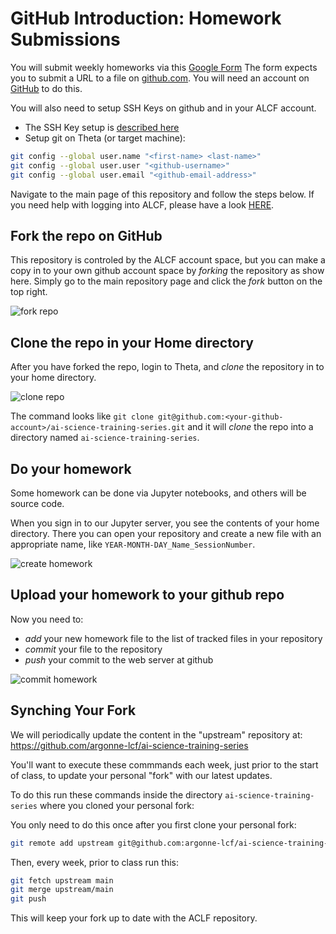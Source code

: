 # GitHub Introduction: Homework Submissions

You will submit weekly homeworks via this [Google Form](https://forms.gle/HD2QKAhj6h5jswYY6)
The form expects you to submit a URL to a file on [github.com](github.com). You will need an account on [GitHub](github.com) to do this.

You will also need to setup SSH Keys on github and in your ALCF account. 
* The SSH Key setup is [described here](https://docs.github.com/en/authentication/connecting-to-github-with-ssh/adding-a-new-ssh-key-to-your-github-account)
* Setup git on Theta (or target machine):
```bash
git config --global user.name "<first-name> <last-name>"
git config --global user.user "<github-username>"
git config --global user.email "<github-email-address>"
```

Navigate to the main page of this repository and follow the steps below. If you need help with logging into ALCF, please have a look [HERE](10_howToLogin.md).

## Fork the repo on GitHub

This repository is controled by the ALCF account space, but you can make a copy in to your own github account space by _forking_ the repository as show here. Simply go to the main repository page and click the _fork_ button on the top right.

![fork repo](img/github_fork.gif)


## Clone the repo in your Home directory

After you have forked the repo, login to Theta, and _clone_ the repository in to your home directory. 

![clone repo](img/git_clone.gif)

The command looks like `git clone git@github.com:<your-github-account>/ai-science-training-series.git` and it will _clone_ the repo into a directory named `ai-science-training-series`.

## Do your homework

Some homework can be done via Jupyter notebooks, and others will be source code.

When you sign in to our Jupyter server, you see the contents of your home directory. There you can open your repository and create a new file with an appropriate name, like `YEAR-MONTH-DAY_Name_SessionNumber`.

![create homework](img/git_jup_homework.gif)

## Upload your homework to your github repo

Now you need to:
- _add_ your new homework file to the list of tracked files in your repository
- _commit_ your file to the repository
- _push_ your commit to the web server at github

![commit homework](img/git_commit_push.gif)

## Synching Your Fork

We will periodically update the content in the "upstream" repository at: https://github.com/argonne-lcf/ai-science-training-series

You'll want to execute these commmands each week, just prior to the start of class, to update your personal "fork" with our latest updates.

To do this run these commands inside the directory `ai-science-training-series` where you cloned your personal fork:

You only need to do this once after you first clone your personal fork:
```bash
git remote add upstream git@github.com:argonne-lcf/ai-science-training-series.git
```

Then, every week, prior to class run this:
```bash
git fetch upstream main
git merge upstream/main
git push
```

This will keep your fork up to date with the ACLF repository.
